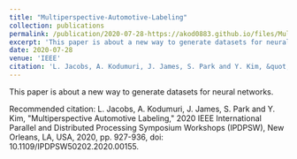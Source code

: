 ```yaml
---
title: "Multiperspective-Automotive-Labeling"
collection: publications
permalink: /publication/2020-07-28-https://akod0883.github.io/files/Multi_perspective_Automotive_Labeling.pdf https://ieeexplore.ieee.org/document/9150365/
excerpt: 'This paper is about a new way to generate datasets for neural networks.'
date: 2020-07-28
venue: 'IEEE'
citation: 'L. Jacobs, A. Kodumuri, J. James, S. Park and Y. Kim, &quot;Multiperspective Automotive Labeling,&quot; 2020 IEEE International Parallel and Distributed Processing Symposium Workshops (IPDPSW), New Orleans, LA, USA, 2020, pp. 927-936, doi: 10.1109/IPDPSW50202.2020.00155.'
---
```

This paper is about a new way to generate datasets for neural networks.

Recommended citation: L. Jacobs, A. Kodumuri, J. James, S. Park and Y. Kim, "Multiperspective Automotive Labeling," 2020 IEEE International Parallel and Distributed Processing Symposium Workshops (IPDPSW), New Orleans, LA, USA, 2020, pp. 927-936, doi: 10.1109/IPDPSW50202.2020.00155.